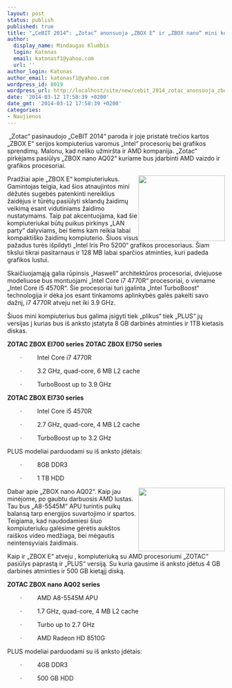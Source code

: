 ```yaml
---
layout: post
status: publish
published: true
title: "„CeBIT 2014“: „Zotac“ anonsuoja „ZBOX E“ ir „ZBOX nano“ mini kompiuterius"
author:
  display_name: Mindaugas Klumbis
  login: Katonas
  email: katonasf1@yahoo.com
  url: ''
author_login: Katonas
author_email: katonasf1@yahoo.com
wordpress_id: 8019
wordpress_url: http://localhost/site/new/cebit_2014_zotac_anonsuoja_zbox_e_ir_zbox_nano_mini_kompiuterius/
date: '2014-03-12 17:58:39 +0200'
date_gmt: '2014-03-12 17:58:39 +0200'
categories:
- Naujienos
---
```

<p>
	&nbsp;&bdquo;Zotac&ldquo; pasinaudojo &bdquo;CeBIT 2014&ldquo; paroda ir joje pristatė trečios kartos &bdquo;ZBOX E&ldquo; serijos kompiuterius varomus &bdquo;Intel&ldquo; procesorių bei grafikos sprendimų. Malonu, kad neliko užmir&scaron;ta ir AMD kompanija. &bdquo;Zotac&ldquo; pirkėjams pasiūlys &bdquo;ZBOX nano AQ02&ldquo; kuriame bus įdarbinti AMD vaizdo ir grafikos procesoriai.</p>
<p>
	<a href="http://technews.lt/userfiles/main_ZBOX_EI750_14.jpg"><img alt="" src="http://technews.lt/userfiles/main_ZBOX_EI750_14.jpg" style="width: 200px; height: 152px; float: right;" /></a>Pradžiai apie &bdquo;ZBOX E&ldquo; kompiuteriukus. Gamintojas teigia, kad &scaron;ios atnaujintos mini dėžutės sugebės patenkinti nereiklius žaidėjus ir tūrėtų pasiūlyti sklandų žaidimų veikimą esant vidutiniams žaidimo nustatymams. Taip pat akcentuojama, kad &scaron;ie kompiuteriukai būtų puikus pirkinys &bdquo;LAN party&ldquo; dalyviams, bei tiems kam reikia labai kompakti&scaron;ko žaidimų kompiuterio. &Scaron;iuos visus pažadus turės i&scaron;pildyti &bdquo;Intel Iris Pro 5200&ldquo; grafikos procesoriaus. &Scaron;iam tikslui tikrai pasitarnaus ir 128 MB labai sparčios atminties, kuri padeda grafikos lustui.</p>
<p>
	Skaičiuojamąją galia rūpinsis &bdquo;Haswell&ldquo; architektūros procesoriai, dviejuose modeliuose bus montuojami &bdquo;Intel Core i7 4770R&ldquo; procesoriai, o viename &bdquo;Intel Core i5 4570R&ldquo;. &Scaron;ie procesoriai turi įgalinta &bdquo;Intel TurboBoost&ldquo; technologija ir dėka jos esant tinkamoms aplinkybės galės pakelti savo dažnį, i7 4770R atveju net iki 3.9 GHz.</p>
<p>
	&Scaron;iuos mini kompiuterius bus galima įsigyti tiek &bdquo;plikus&ldquo; tiek &bdquo;PLUS&ldquo; jų versijas į kurias bus i&scaron; anksto įstatyta 8 GB darbinės atminties ir 1TB kietasis diskas.</p>
<p>
	<strong>ZOTAC ZBOX EI700 series</strong> <strong>ZOTAC ZBOX EI750 series</strong></p>
<p style="margin-left:22.5pt;">
	&middot;&nbsp;&nbsp;&nbsp;&nbsp;&nbsp;&nbsp;&nbsp;&nbsp; Intel Core i7 4770R</p>
<p style="margin-left:22.5pt;">
	&middot;&nbsp;&nbsp;&nbsp;&nbsp;&nbsp;&nbsp;&nbsp;&nbsp; 3.2 GHz, quad-core, 6 MB L2 cache</p>
<p style="margin-left:22.5pt;">
	&middot;&nbsp;&nbsp;&nbsp;&nbsp;&nbsp;&nbsp;&nbsp;&nbsp; TurboBoost up to 3.9 GHz</p>
<p>
	<strong>ZOTAC ZBOX EI730 series</strong></p>
<p style="margin-left:22.5pt;">
	&middot;&nbsp;&nbsp;&nbsp;&nbsp;&nbsp;&nbsp;&nbsp;&nbsp; Intel Core i5 4570R</p>
<p style="margin-left:22.5pt;">
	&middot;&nbsp;&nbsp;&nbsp;&nbsp;&nbsp;&nbsp;&nbsp;&nbsp; 2.7 GHz, quad-core, 4 MB L2 cache</p>
<p style="margin-left:22.5pt;">
	&middot;&nbsp;&nbsp;&nbsp;&nbsp;&nbsp;&nbsp;&nbsp;&nbsp; TurboBoost up to 3.2 GHz</p>
<p>
	PLUS modeliai parduodami su i&scaron; anksto įdėtais:</p>
<p style="margin-left:22.5pt;">
	&middot;&nbsp;&nbsp;&nbsp;&nbsp;&nbsp;&nbsp;&nbsp;&nbsp; 8GB DDR3</p>
<p style="margin-left:22.5pt;">
	&middot;&nbsp;&nbsp;&nbsp;&nbsp;&nbsp;&nbsp;&nbsp;&nbsp; 1 TB HDD</p>
<p>
	<a href="http://technews.lt/userfiles/ZBOX_nano_AQ02_02.jpg"><img alt="" src="http://technews.lt/userfiles/ZBOX_nano_AQ02_02.jpg" style="width: 200px; height: 147px; float: right;" /></a>Dabar apie &bdquo;ZBOX nano AQ02&ldquo;. Kaip jau minėjome, po gaubtu darbuosis AMD lustas. Tau bus &bdquo;A8-5545M&ldquo; APU turintis puikų balansą tarp energijos suvartojimo ir spartos. Teigiama, kad naudodamiesi &scaron;iuo kompiuteriuku galėsime gėrėtis auk&scaron;tos rai&scaron;kos video medžiaga, bei mėgautis neintensyviais žaidimais.</p>
<p>
	Kaip ir &bdquo;ZBOX E&ldquo; atveju , kompiuteriuką su AMD procesoriumi &bdquo;ZOTAC&ldquo; pasiūlys paprastą ir &bdquo;PLUS&ldquo; versiją. Su kuria gausime i&scaron; anksto įdėtus 4 GB darbinės atminties ir 500 GB kietąjį diską.</p>
<p>
	<strong>ZOTAC ZBOX nano AQ02 series</strong></p>
<p style="margin-left:22.5pt;">
	&middot;&nbsp;&nbsp;&nbsp;&nbsp;&nbsp;&nbsp;&nbsp;&nbsp; AMD A8-5545M APU</p>
<p style="margin-left:22.5pt;">
	&middot;&nbsp;&nbsp;&nbsp;&nbsp;&nbsp;&nbsp;&nbsp;&nbsp; 1.7 GHz, quad-core, 4 MB L2 cache</p>
<p style="margin-left:22.5pt;">
	&middot;&nbsp;&nbsp;&nbsp;&nbsp;&nbsp;&nbsp;&nbsp;&nbsp; Turbo up to 2.7 GHz</p>
<p style="margin-left:22.5pt;">
	&middot;&nbsp;&nbsp;&nbsp;&nbsp;&nbsp;&nbsp;&nbsp;&nbsp; AMD Radeon HD 8510G</p>
<p>
	PLUS modeliai parduodami su i&scaron; anksto įdėtais:</p>
<p style="margin-left:22.5pt;">
	&middot;&nbsp;&nbsp;&nbsp;&nbsp;&nbsp;&nbsp;&nbsp;&nbsp; 4GB DDR3</p>
<p style="margin-left:22.5pt;">
	&middot;&nbsp;&nbsp;&nbsp;&nbsp;&nbsp;&nbsp;&nbsp;&nbsp; 500 GB HDD</p>
